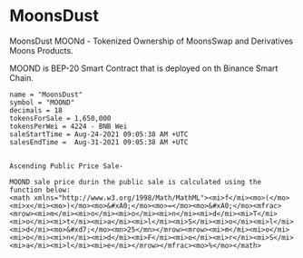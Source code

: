 # MoonsDust
MoonsDust MOONd - Tokenized Ownership of MoonsSwap and  Derivatives Moons Products.


MOOND is BEP-20 Smart Contract that is deployed on th Binance Smart Chain.


    name = "MoonsDust"
    symbol = "MOOND"
    decimals = 18 
    tokensForSale = 1,650,000
    tokensPerWei = 4224 - BNB Wei
  	saleStartTime = Aug-24-2021 09:05:38 AM +UTC
    salesEndTime =  Aug-31-2021 09:05:38 AM +UTC
    
    
    Ascending Public Price Sale-
    
    MOOND sale price durin the public sale is calculated using the function below:
    <math xmlns="http://www.w3.org/1998/Math/MathML"><mi>f</mi><mo>(</mo><mi>x</mi><mo>)</mo><mo>&#xA0;</mo><mo>=</mo><mo>&#xA0;</mo><mfrac><mrow><mi>m</mi><mi>o</mi><mi>o</mi><mi>n</mi><mi>d</mi><mi>T</mi><mi>o</mi><mi>t</mi><mi>a</mi><mi>l</mi><mi>S</mi><mi>o</mi><mi>l</mi><mi>d</mi><mo>&#xd7;</mo><mn>25</mn></mrow><mrow><mi>m</mi><mi>o</mi><mi>o</mi><mi>n</mi><mi>d</mi><mi>F</mi><mi>o</mi><mi>r</mi><mi>S</mi><mi>a</mi><mi>l</mi><mi>e</mi></mrow></mfrac><mo>%</mo></math>
    
    
    

